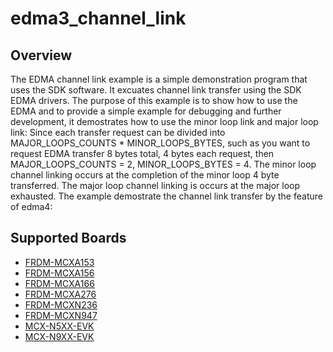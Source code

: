 # edma3_channel_link

## Overview
The EDMA channel link example is a simple demonstration program that uses the SDK software.
It excuates channel link transfer using the SDK EDMA drivers.
The purpose of this example is to show how to use the EDMA and to provide a simple example for
debugging and further development, it demostrates how to use the minor loop link and major loop link:
Since each transfer request can be divided into MAJOR_LOOPS_COUNTS * MINOR_LOOPS_BYTES,
such as you want to request EDMA transfer 8 bytes total, 4 bytes each request, then MAJOR_LOOPS_COUNTS = 2, MINOR_LOOPS_BYTES = 4.
The minor loop channel linking occurs at the completion of the minor loop 4 byte transferred.
The major loop channel linking is occurs at the major loop exhausted.
The example demostrate the channel link transfer by the feature of edma4:

## Supported Boards
- [FRDM-MCXA153](../../../_boards/frdmmcxa153/driver_examples/edma3/channel_link/example_board_readme.md)
- [FRDM-MCXA156](../../../_boards/frdmmcxa156/driver_examples/edma3/channel_link/example_board_readme.md)
- [FRDM-MCXA166](../../../_boards/frdmmcxa166/driver_examples/edma3/channel_link/example_board_readme.md)
- [FRDM-MCXA276](../../../_boards/frdmmcxa276/driver_examples/edma3/channel_link/example_board_readme.md)
- [FRDM-MCXN236](../../../_boards/frdmmcxn236/driver_examples/edma3/channel_link/example_board_readme.md)
- [FRDM-MCXN947](../../../_boards/frdmmcxn947/driver_examples/edma3/channel_link/example_board_readme.md)
- [MCX-N5XX-EVK](../../../_boards/mcxn5xxevk/driver_examples/edma3/channel_link/example_board_readme.md)
- [MCX-N9XX-EVK](../../../_boards/mcxn9xxevk/driver_examples/edma3/channel_link/example_board_readme.md)
